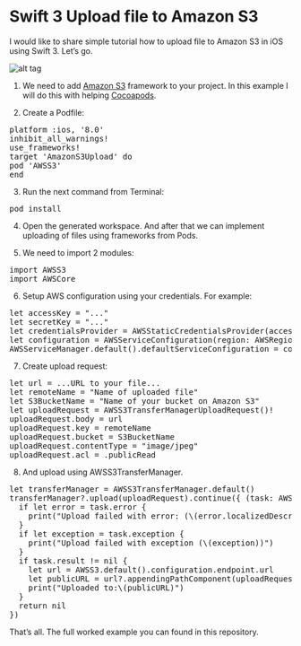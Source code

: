 # Swift 3 Upload file to Amazon S3

I would like to share simple tutorial how to upload file to Amazon S3 in iOS using Swift 3. Let’s go.

![alt tag](https://raw.github.com/maximbilan/Swift-Amazon-S3-Uploading-Tutorial/master/img/img1.png)

1. We need to add <a href="https://github.com/aws/aws-sdk-ios">Amazon S3</a> framework to your project. In this example I will do this with helping <a href="https://cocoapods.org">Cocoapods</a>.

2. Create a Podfile:

<pre>
platform :ios, '8.0'
inhibit_all_warnings!
use_frameworks!
target 'AmazonS3Upload' do
pod 'AWSS3'
end
</pre>

3. Run the next command from Terminal:

<pre>
pod install
</pre>

4. Open the generated workspace. And after that we can implement uploading of files using frameworks from Pods.

5. We need to import 2 modules:

<pre>
import AWSS3
import AWSCore
</pre>

6. Setup AWS configuration using your credentials. For example:

<pre>
let accessKey = "..."
let secretKey = "..."
let credentialsProvider = AWSStaticCredentialsProvider(accessKey: accessKey, secretKey: secretKey)
let configuration = AWSServiceConfiguration(region: AWSRegionType.usEast1, credentialsProvider: credentialsProvider)
AWSServiceManager.default().defaultServiceConfiguration = configuration
</pre>

7. Create upload request:

<pre>
let url = ...URL to your file...
let remoteName = "Name of uploaded file"
let S3BucketName = "Name of your bucket on Amazon S3"
let uploadRequest = AWSS3TransferManagerUploadRequest()!
uploadRequest.body = url
uploadRequest.key = remoteName
uploadRequest.bucket = S3BucketName
uploadRequest.contentType = "image/jpeg"
uploadRequest.acl = .publicRead
</pre>

8. And upload using AWSS3TransferManager.

<pre>
let transferManager = AWSS3TransferManager.default()
transferManager?.upload(uploadRequest).continue({ (task: AWSTask<AnyObject>) -> Any? in
  if let error = task.error {
    print("Upload failed with error: (\(error.localizedDescription))")
  }
  if let exception = task.exception {
    print("Upload failed with exception (\(exception))")
  }
  if task.result != nil {
    let url = AWSS3.default().configuration.endpoint.url
    let publicURL = url?.appendingPathComponent(uploadRequest.bucket!).appendingPathComponent(uploadRequest.key!)
    print("Uploaded to:\(publicURL)")
  }
  return nil
})
</pre>

That’s all. The full worked example you can found in this repository.
